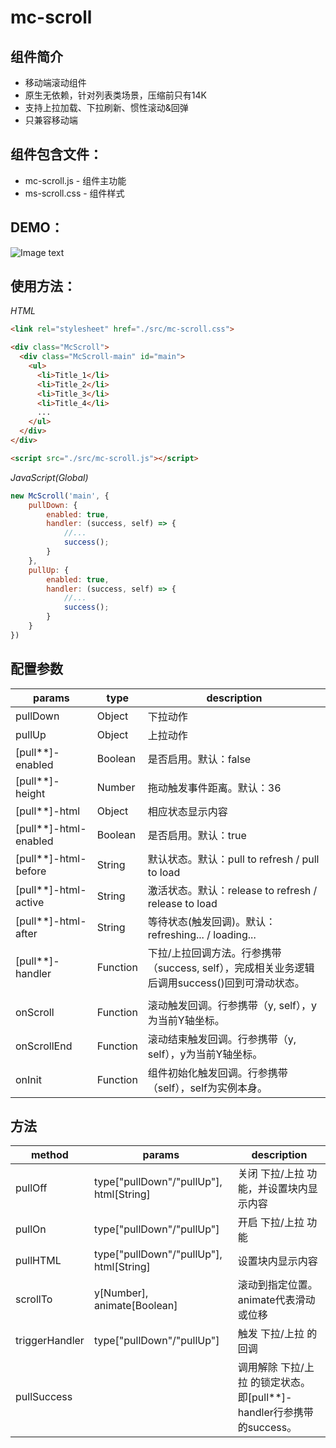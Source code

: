 # mc-scroll
## 组件简介
* 移动端滚动组件
* 原生无依赖，针对列表类场景，压缩前只有14K
* 支持上拉加载、下拉刷新、惯性滚动&回弹
* 只兼容移动端


## 组件包含文件：
* mc-scroll.js - 组件主功能
* ms-scroll.css - 组件样式


## DEMO：
![Image text](http://demo.rabifoo.com/scroll/qrcode.png)


## 使用方法：

*HTML*

``` html
<link rel="stylesheet" href="./src/mc-scroll.css">

<div class="McScroll">
  <div class="McScroll-main" id="main">
    <ul>
      <li>Title_1</li>
      <li>Title_2</li>
      <li>Title_3</li>
      <li>Title_4</li>
      ...
    </ul>
  </div>
</div>

<script src="./src/mc-scroll.js"></script>
```

*JavaScript(Global)*
``` javascript
new McScroll('main', {
    pullDown: {
        enabled: true,
        handler: (success, self) => {
            //...
            success();
        }
    },
    pullUp: {
        enabled: true,
        handler: (success, self) => {
            //...
            success();
        }
    }
})
```


## 配置参数

|  params  |  type  |  description  |
|------|------|------|
|  pullDown  |  Object  |  下拉动作  |
|  pullUp  |  Object  |  上拉动作  |
|  [pull**]-enabled  |  Boolean  |  是否启用。默认：false  |
|  [pull**]-height  |  Number  |  拖动触发事件距离。默认：36  |
|  [pull**]-html  |  Object  |  相应状态显示内容  |
|  [pull**]-html-enabled  |  Boolean  |  是否启用。默认：true  |
|  [pull**]-html-before  |  String  |  默认状态。默认：pull to refresh / pull to load  |
|  [pull**]-html-active  |  String  |  激活状态。默认：release to refresh / release to load  |
|  [pull**]-html-after  |  String  |  等待状态(触发回调)。默认：refreshing... / loading...  |
|  [pull**]-handler  |  Function  |  下拉/上拉回调方法。行参携带（success, self），完成相关业务逻辑后调用success()回到可滑动状态。  |
|    |    |    |
|  onScroll  |  Function  |  滚动触发回调。行参携带（y, self），y为当前Y轴坐标。  |
|  onScrollEnd  |  Function  |  滚动结束触发回调。行参携带（y, self），y为当前Y轴坐标。  |
|  onInit  |  Function  |  组件初始化触发回调。行参携带（self），self为实例本身。  |


## 方法

|  method  |  params  |  description  |
|------|------|------|
|  pullOff  |  type["pullDown"/"pullUp"],  html[String]  |  关闭 下拉/上拉 功能，并设置块内显示内容  |
|  pullOn  |  type["pullDown"/"pullUp"]  |  开启 下拉/上拉 功能  |
|  pullHTML  |  type["pullDown"/"pullUp"],  html[String]  |  设置块内显示内容  |
|  scrollTo  |  y[Number], animate[Boolean]  |  滚动到指定位置。animate代表滑动或位移  |
|  triggerHandler  |  type["pullDown"/"pullUp"]  |  触发 下拉/上拉 的回调  |
|  pullSuccess  |    |  调用解除 下拉/上拉 的锁定状态。即[pull**]-handler行参携带的success。  |